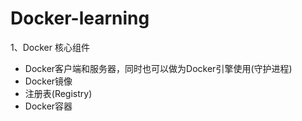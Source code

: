 # Docker-learning

1、Docker 核心组件
* Docker客户端和服务器，同时也可以做为Docker引擎使用(守护进程)
* Docker镜像
* 注册表(Registry)
* Docker容器